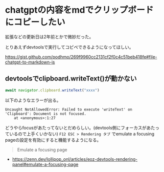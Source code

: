 # chatgptの内容をmdでクリップボードにコピーしたい

拡張などの更新日は2年前とかで微妙だった。


とりあえずdevtoolsで実行してコピペできるようになってほしい。

https://gist.github.com/podhmo/269f9960cc2131cf2f0c4c51beb418fe#file-chatgpt-to-markdown-js

## devtoolsでclipboard.writeText()が動かない

```js
await navigator.clipboard.writeText("xxxx")
```

以下のようなエラーが出る。

```
Uncaught NotAllowedError: Failed to execute 'writeText' on 'Clipboard': Document is not focused.
    at <anonymous>:1:27
```

どうやらfocusがあたってないとだめらしい。(devtools側にフォーカスがあたっているので上手くいかない)
`F12 ESC > Rendering タブ` でemulate a focusing pageの設定を有効にすると機能するようになる。


> Emulate a focusing page

- https://zenn.dev/lollipop_onl/articles/eoz-devtools-rendering-panel#emulate-a-focusing-page


